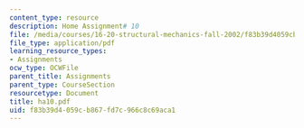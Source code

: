 ```yaml
---
content_type: resource
description: Home Assignment# 10
file: /media/courses/16-20-structural-mechanics-fall-2002/f83b39d4059cb867fd7c966c8c69aca1_ha10.pdf
file_type: application/pdf
learning_resource_types:
- Assignments
ocw_type: OCWFile
parent_title: Assignments
parent_type: CourseSection
resourcetype: Document
title: ha10.pdf
uid: f83b39d4-059c-b867-fd7c-966c8c69aca1
---
```

